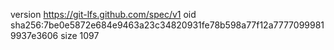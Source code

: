 version https://git-lfs.github.com/spec/v1
oid sha256:7be0e5872e684e9463a23c34820931fe78b598a77f12a77770999819937e3606
size 1097
